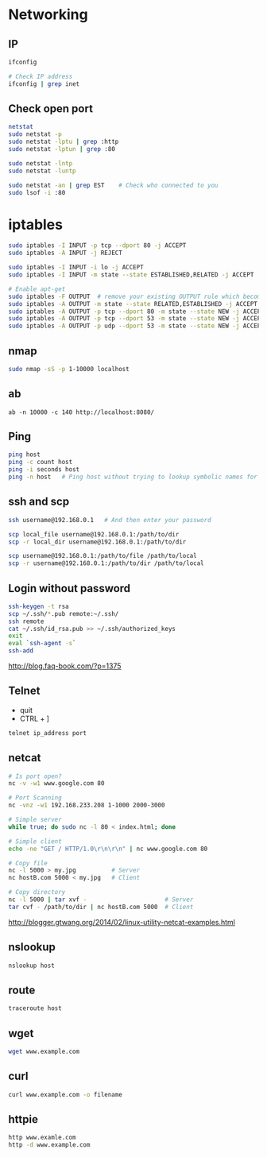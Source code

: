 # Networking

## IP
```sh
ifconfig

# Check IP address
ifconfig | grep inet
```
## Check open port

```sh
netstat
sudo netstat -p
sudo netstat -lptu | grep :http
sudo netstat -lptun | grep :80

sudo netstat -lntp
sudo netstat -luntp

sudo netstat -an | grep EST    # Check who connected to you
sudo lsof -i :80
```

# iptables
```sh
sudo iptables -I INPUT -p tcp --dport 80 -j ACCEPT
sudo iptables -A INPUT -j REJECT

sudo iptables -I INPUT -i lo -j ACCEPT
sudo iptables -I INPUT -m state --state ESTABLISHED,RELATED -j ACCEPT

# Enable apt-get
sudo iptables -F OUTPUT  # remove your existing OUTPUT rule which becomes redundant
sudo iptables -A OUTPUT -m state --state RELATED,ESTABLISHED -j ACCEPT
sudo iptables -A OUTPUT -p tcp --dport 80 -m state --state NEW -j ACCEPT
sudo iptables -A OUTPUT -p tcp --dport 53 -m state --state NEW -j ACCEPT
sudo iptables -A OUTPUT -p udp --dport 53 -m state --state NEW -j ACCEPT
```

## nmap
```sh
sudo nmap -sS -p 1-10000 localhost
```

## ab
```
ab -n 10000 -c 140 http://localhost:8080/
```

## Ping
```sh
ping host
ping -c count host
ping -i seconds host
ping -n host   # Ping host without trying to lookup symbolic names for addresses.
```

## ssh and scp
```sh
ssh username@192.168.0.1   # And then enter your password

scp local_file username@192.168.0.1:/path/to/dir
scp -r local_dir username@192.168.0.1:/path/to/dir

scp username@192.168.0.1:/path/to/file /path/to/local
scp -r username@192.168.0.1:/path/to/dir /path/to/local

```

## Login without password
```sh
ssh-keygen -t rsa
scp ~/.ssh/*.pub remote:~/.ssh/
ssh remote
cat ~/.ssh/id_rsa.pub >> ~/.ssh/authorized_keys
exit
eval `ssh-agent -s`
ssh-add
```
http://blog.faq-book.com/?p=1375

## Telnet
- quit
- CTRL + ]
```sh
telnet ip_address port
```

## netcat
```sh
# Is port open?
nc -v -w1 www.google.com 80

# Port Scanning
nc -vnz -w1 192.168.233.208 1-1000 2000-3000

# Simple server
while true; do sudo nc -l 80 < index.html; done

# Simple client
echo -ne "GET / HTTP/1.0\r\n\r\n" | nc www.google.com 80

# Copy file
nc -l 5000 > my.jpg          # Server
nc hostB.com 5000 < my.jpg   # Client

# Copy directory
nc -l 5000 | tar xvf -                      # Server
tar cvf - /path/to/dir | nc hostB.com 5000  # Client
```
http://blogger.gtwang.org/2014/02/linux-utility-netcat-examples.html

## nslookup
```sh
nslookup host
```

## route
```sh
traceroute host
```

## wget
```sh
wget www.example.com
```

## curl
```sh
curl www.example.com -o filename
```

## httpie
```sh
http www.examle.com
http -d www.example.com
```
